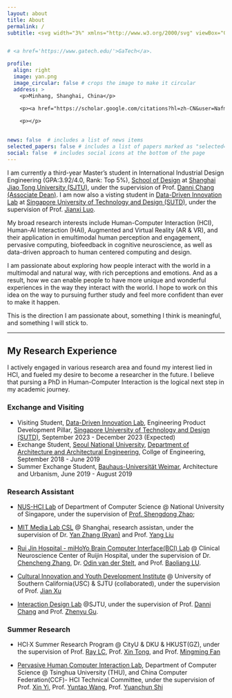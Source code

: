 ```yaml
---
layout: about
title: About
permalink: /
subtitle: <svg width="3%" xmlns="http://www.w3.org/2000/svg" viewBox="0 0 512 512"><!--! Font Awesome Pro 6.2.0 by @fontawesome - https://fontawesome.com License - https://fontawesome.com/license (Commercial License) Copyright 2022 Fonticons, Inc. --><path d="M0 128C0 92.65 28.65 64 64 64H448C483.3 64 512 92.65 512 128V384C512 419.3 483.3 448 448 448H64C28.65 448 0 419.3 0 384V128zM48 128V150.1L220.5 291.7C241.1 308.7 270.9 308.7 291.5 291.7L464 150.1V127.1C464 119.2 456.8 111.1 448 111.1H64C55.16 111.1 48 119.2 48 127.1L48 128zM48 212.2V384C48 392.8 55.16 400 64 400H448C456.8 400 464 392.8 464 384V212.2L322 328.8C283.6 360.3 228.4 360.3 189.1 328.8L48 212.2z"/></svg> yanxiang <svg width="2%" xmlns="http://www.w3.org/2000/svg" viewBox="0 0 512 512"><!--! Font Awesome Pro 6.2.0 by @fontawesome - https://fontawesome.com License - https://fontawesome.com/license (Commercial License) Copyright 2022 Fonticons, Inc. --><path d="M256 64C150 64 64 150 64 256s86 192 192 192c17.7 0 32 14.3 32 32s-14.3 32-32 32C114.6 512 0 397.4 0 256S114.6 0 256 0S512 114.6 512 256v32c0 53-43 96-96 96c-29.3 0-55.6-13.2-73.2-33.9C320 371.1 289.5 384 256 384c-70.7 0-128-57.3-128-128s57.3-128 128-128c27.9 0 53.7 8.9 74.7 24.1c5.7-5 13.1-8.1 21.3-8.1c17.7 0 32 14.3 32 32v80 32c0 17.7 14.3 32 32 32s32-14.3 32-32V256c0-106-86-192-192-192zm64 192c0-35.3-28.7-64-64-64s-64 28.7-64 64s28.7 64 64 64s64-28.7 64-64z"/></svg> sjtu.edu.cn / yan_xiang <svg width="2%" xmlns="http://www.w3.org/2000/svg" viewBox="0 0 512 512"><!--! Font Awesome Pro 6.2.0 by @fontawesome - https://fontawesome.com License - https://fontawesome.com/license (Commercial License) Copyright 2022 Fonticons, Inc. --><path d="M256 64C150 64 64 150 64 256s86 192 192 192c17.7 0 32 14.3 32 32s-14.3 32-32 32C114.6 512 0 397.4 0 256S114.6 0 256 0S512 114.6 512 256v32c0 53-43 96-96 96c-29.3 0-55.6-13.2-73.2-33.9C320 371.1 289.5 384 256 384c-70.7 0-128-57.3-128-128s57.3-128 128-128c27.9 0 53.7 8.9 74.7 24.1c5.7-5 13.1-8.1 21.3-8.1c17.7 0 32 14.3 32 32v80 32c0 17.7 14.3 32 32 32s32-14.3 32-32V256c0-106-86-192-192-192zm64 192c0-35.3-28.7-64-64-64s-64 28.7-64 64s28.7 64 64 64s64-28.7 64-64z"/></svg> sutd.edu.sg


# <a href='https://www.gatech.edu/'>GaTech</a>.

profile:
  align: right
  image: yan.png
  image_circular: false # crops the image to make it circular
  address: >
    <p>Minhang, Shanghai, China</p>
    
    <p><a href="https://scholar.google.com/citations?hl=zh-CN&user=NafmySAAAAAJ"><svg width="10%" xmlns="http://www.w3.org/2000/svg" aria-label="Google Scholar" role="img" viewBox="0 0 512 512"><rect width="512" height="512" rx="15%" fill="#4285f4"/><path fill="#fff" d="M213 111l-107 94h69c5 45 41 64 78 67-7 18-4 27 7 39-43 1-103 26-103 67 4 45 63 54 92 54 38 1 81-19 90-54 4-35-10-54-31-71-23-18-28-28-21-40 15-17 35-27 39-51 2-17-2-28-6-43l45-38-1 16c-3 2-5 6-5 9v103c2 13 22 11 23 0V160c0-3-2-7-5-8v-25l16-16zm58 141c-61 10-87-87-38-99 56-11 83 86 38 99zm-5 73c60 13 61 63 10 78-44 9-82-4-81-30 0-25 35-48 71-48z"/></vg></a>  <a href="https://www.linkedin.com/in/yue-yang-6a1493185/"><?xml version="1.0" encoding="iso-8859-1"?> <!-- Generator: Adobe Illustrator 19.0.0, SVG Export Plug-In . SVG Version: 6.00 Build 0)  --> <svg width="10%" version="1.1" id="Layer_1" xmlns="http://www.w3.org/2000/svg" xmlns:xlink="http://www.w3.org/1999/xlink" x="0px" y="0px" viewBox="0 0 382 382" style="enable-background:new 0 0 382 382;" xml:space="preserve"> <path style="fill:#0077B7;" d="M347.445,0H34.555C15.471,0,0,15.471,0,34.555v312.889C0,366.529,15.471,382,34.555,382h312.889 C366.529,382,382,366.529,382,347.444V34.555C382,15.471,366.529,0,347.445,0z M118.207,329.844c0,5.554-4.502,10.056-10.056,10.056 H65.345c-5.554,0-10.056-4.502-10.056-10.056V150.403c0-5.554,4.502-10.056,10.056-10.056h42.806 c5.554,0,10.056,4.502,10.056,10.056V329.844z M86.748,123.432c-22.459,0-40.666-18.207-40.666-40.666S64.289,42.1,86.748,42.1 s40.666,18.207,40.666,40.666S109.208,123.432,86.748,123.432z M341.91,330.654c0,5.106-4.14,9.246-9.246,9.246H286.73 c-5.106,0-9.246-4.14-9.246-9.246v-84.168c0-12.556,3.683-55.021-32.813-55.021c-28.309,0-34.051,29.066-35.204,42.11v97.079 c0,5.106-4.139,9.246-9.246,9.246h-44.426c-5.106,0-9.246-4.14-9.246-9.246V149.593c0-5.106,4.14-9.246,9.246-9.246h44.426 c5.106,0,9.246,4.14,9.246,9.246v15.655c10.497-15.753,26.097-27.912,59.312-27.912c73.552,0,73.131,68.716,73.131,106.472 L341.91,330.654L341.91,330.654z"/> <g> </g> <g> </g> <g> </g> <g> </g> <g> </g> <g> </g> <g> </g> <g> </g> <g> </g> <g> </g> <g> </g> <g> </g> <g> </g> <g> </g> <g> </g> </svg></a>  <a href="https://twitter.com/YYang9923"><svg width="10%" xmlns="http://www.w3.org/2000/svg" aria-label="Twitter" role="img" viewBox="0 0 512 512"><rect width="512" height="512" rx="15%" fill="#1da1f2"/><path fill="#fff" d="M437 152a72 72 0 01-40 12a72 72 0 0032-40a72 72 0 01-45 17a72 72 0 00-122 65a200 200 0 01-145-74a72 72 0 0022 94a72 72 0 01-32-7a72 72 0 0056 69a72 72 0 01-32 1a72 72 0 0067 50a200 200 0 01-105 29a200 200 0 00309-179a200 200 0 0035-37"/></svg></a> </p>

    <p></p>
    

news: false  # includes a list of news items
selected_papers: false # includes a list of papers marked as "selected={true}"
social: false  # includes social icons at the bottom of the page
---
```



I am currently a third-year Master’s student in International Industrial Design Engineering (GPA:3.92/4.0, Rank: Top 5%), 
[School of Design](https://designschool.sjtu.edu.cn/en-us) at [Shanghai Jiao Tong University (SJTU)](https://en.sjtu.edu.cn/), 
under the supervision of Prof. [Danni Chang (Associate Dean)](https://designschool.sjtu.edu.cn/teacher/31104c124abec4f853ad19c8530ab586/viceprofessor/detail/5ec4e69c77d93a7fe5885e88). 
I am now also a visting student in [Data-Driven Innovation Lab](https://ddi.sutd.edu.sg/) at [Singapore University of Technology and Design (SUTD)](https://www.sutd.edu.sg/), 
under the supervision of Prof. [Jianxi Luo](https://epd.sutd.edu.sg/people/faculty/luo/).

My broad research interests include Human-Computer Interaction (HCI), Human-AI Interaction (HAI), 
Augmented and Virtual Reality (AR & VR), and their application in emultimodal human perception and engagement, 
pervasive computing, biofeedback in cognitive neuroscience, as well as data-driven approach to human centered computing and design.


I am passionate about exploring how people interact with the world in a multimodal and natural way, with rich perceptions and emotions. And as a result, how we can enable people to have more unique and wonderful experiences in the way they interact with the world. I hope to work on this idea on the way to pursuing further study and feel more confident than ever to make it happen.

This is the direction I am passionate about, something I think is meaningful, and something I will stick to. 




---

## My Research Experience
I actively engaged in various research area and found my interest lied in HCI, and fueled my desire to become a researcher in the future. I believe that pursing a PhD in Human-Computer Interaction is the logical next step in my academic journey.

### Exchange and Visiting
- Visiting Student, [Data-Driven Innovation Lab](https://ddi.sutd.edu.sg/), Engineering Product Development Pillar, [Singapore University of Technology and Design (SUTD)](https://www.sutd.edu.sg/), September 2023 - December 2023 (Expected)   
- Exchange Student, [Seoul National University](https://en.snu.ac.kr/), [Department of Architecture and Architectural Engineering](https://architecture.snu.ac.kr/), Collge of Engineering, September 2018 - June 2019
- Summer Exchange Student, [Bauhaus-Universität Weimar](https://www.uni-weimar.de/de/universitaet/start/), Architecture and Urbanism, June 2019 - August 2019

### Research Assistant
- [NUS-HCI Lab](https://www.nus-hci.org/) of Department of Computer Science @ National University of Singapore, under the supervision of [Prof. Shengdong Zhao](https://www.shengdongzhao.com/);

- [MIT Media Lab CSL](https://www.csl-sh.org/) @ Shanghai, research assistan, under the supervision of Dr. [Yan Zhang (Ryan)](https://www.media.mit.edu/people/ryanz/overview/) and Prof. [Yang Liu](https://tjdi.tongji.edu.cn/TeacherDetail.do?id=1146&lang=_en)

- [Rui Jin Hospital - miHoYo Brain Computer Interface(BCI) Lab](https://rmlab.cn/) @ Clinical Neuroscience Center of Ruijin Hospital, under the supervision of Dr. [Chencheng Zhang](https://scholar.google.com/citations?user=SAxKuRsAAAAJ&hl=zh-CN), 
Dr. [Odin van der Stelt](https://scholar.google.com/citations?user=Ugw6B7EAAAAJ&hl=en), and Prof. [Baoliang LU](https://bcmi.sjtu.edu.cn/home/blu/).  

- [Cultural Innovation and Youth Development Institute](https://icci.sjtu.edu.cn/) @ University of Southern California(USC) & SJTU (collaborated), under the supervision of Prof. [Jian Xu](https://smc.sjtu.edu.cn/english.php/teacher/detail/id/168) 

- [Interaction Design Lab](https://ixd-sjtu.github.io/IxD-web/about.html) @SJTU, under the supervision of Prof. [Danni Chang](https://designschool.sjtu.edu.cn/teacher/31104c124abec4f853ad19c8530ab586/viceprofessor/detail/5ec4e69c77d93a7fe5885e88) 
and Prof. [Zhenyu Gu](https://designschool.sjtu.edu.cn/teacher/31104c124abec4f853ad19c8530ab586/professor/detail/5ec6b6d1c4b4b304afeb5737).

### Summer Research
- HCI·X Summer Research Program @ CityU & DKU & HKUST(GZ), under the supervision of Prof. [Ray LC](https://www.scm.cityu.edu.hk/people/ray-lc), Prof. [Xin Tong](https://xintong.ca/), and Prof. [Mingming Fan](https://www.mingmingfan.com/)

- [Pervasive Human Computer Interaction Lab](https://pi.cs.tsinghua.edu.cn/), Department of Computer Science @ Tsinghua University (THU), and China Computer Federation(CCF)- HCI Technical Committee, under the supervision of 
Prof. [Xin Yi](https://www.insc.tsinghua.edu.cn/info/1157/2453.htm), Prof. [Yuntao Wang](https://pi.cs.tsinghua.edu.cn/lab/people/YuntaoWang/), Prof. [Yuanchun Shi](https://pi.cs.tsinghua.edu.cn/people/#faculty)


